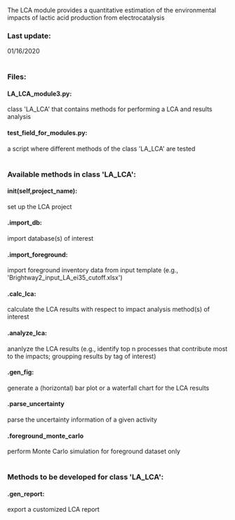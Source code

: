 The LCA module provides a quantitative estimation of the environmental impacts of lactic acid production from electrocatalysis

### Last update: 
01/16/2020
<br/>
<br/>
### Files:
#### LA_LCA_module3.py: 
class 'LA_LCA' that contains methods for performing a LCA and results analysis
#### test_field_for_modules.py: 
a script where different methods of the class 'LA_LCA' are tested
<br/>
<br/>
### Available methods in class 'LA_LCA':
  #### __init__(self,project_name): 
  set up the LCA project
  #### .import_db: 
  import database(s) of interest
  #### .import_foreground: 
  import foreground inventory data from input template (e.g., 'Brightway2_input_LA_ei35_cutoff.xlsx')
  #### .calc_lca: 
  calculate the LCA results with respect to impact analysis method(s) of interest
  #### .analyze_lca: 
  ananlyze the LCA results (e.g., identify top n processes that contribute most to the impacts; groupping results by tag of interest)
  #### .gen_fig: 
  generate a (horizontal) bar plot or a waterfall chart for the LCA results
  #### .parse_uncertainty
  parse the uncertainty information of a given activity
  #### .foreground_monte_carlo
  perform Monte Carlo simulation for foreground dataset only
<br/>
<br/> 
### Methods to be developed for class 'LA_LCA':
  #### .gen_report: 
  export a customized LCA report

